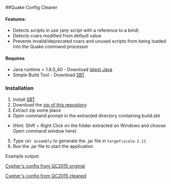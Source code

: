 ##Quake Config Cleaner

#### Features: 
- Detects scripts in use (any script with a reference to a bind)
- Detects cvars modified from default value
- Prevents invalid/deprecated cvars and unused scripts from being loaded into the Quake command processor

#### Requires
- Java runtime > 1.8.0_40 - Download [latest Java]
- Simple Build Tool - Download [SBT]

### Installation
1. Install [SBT]
2. Download the [zip of this repository]
3. Extract zip some place
4. Open command prompt in the extracted directory containing build.sbt
 * (Hint: Shift + Right Click on the folder extracted on Windows and choose Open command window here)
5. Type `sbt assembly` to generate the .jar file in `target\scala-2.11`
6. Run the .jar file to start the application

Example output:

[Cypher's config from QC2015 original]

[Cypher's config from QC2015 cleaned]

[latest Java]: https://java.com/en/download/
[SBT]: http://www.scala-sbt.org/
[zip of this repository]: https://github.com/snappas/ScalaConfigCleaner/archive/master.zip
[Cypher's config from QC2015 original]: http://pastebin.com/Yzd4p3SS
[Cypher's config from QC2015 cleaned]: http://pastebin.com/iGC6Q3Sm